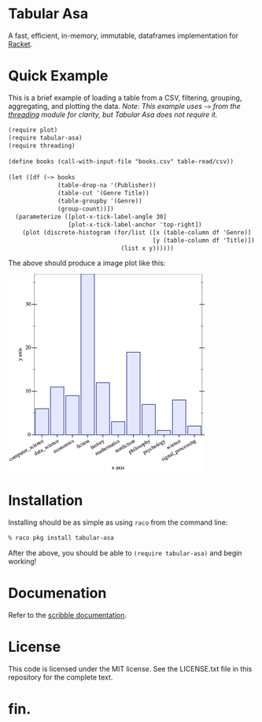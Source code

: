 # Tabular Asa

A fast, efficient, in-memory, immutable, dataframes implementation for [Racket][racket].

# Quick Example

This is a brief example of loading a table from a CSV, filtering, grouping, aggregating, and plotting the data. _Note: This example uses `~>` from the [threading][threading] module for clarity, but Tabular Asa does not require it._

```racket
(require plot)
(require tabular-asa)
(require threading)

(define books (call-with-input-file "books.csv" table-read/csv))
 
(let ([df (~> books
              (table-drop-na '(Publisher))
              (table-cut '(Genre Title))
              (table-groupby '(Genre))
              (group-count))])
  (parameterize ([plot-x-tick-label-angle 30]
                 [plot-x-tick-label-anchor 'top-right])
    (plot (discrete-histogram (for/list ([x (table-column df 'Genre)]
                                         [y (table-column df 'Title)])
                                (list x y))))))
```

The above should produce a image plot like this:

![](test/plot.png)

# Installation

Installing should be as simple as using `raco` from the command line:

```zsh
% raco pkg install tabular-asa
```

After the above, you should be able to `(require tabular-asa)` and begin working!

# Documenation

Refer to the [scribble documentation][docs].

# License

This code is licensed under the MIT license. See the LICENSE.txt file in this repository for the complete text.

# fin.

[racket]: https://racket-lang.org/
[threading]: https://pkgs.racket-lang.org/package/threading
[docs]: https://docs.racket-lang.org/tabular-asa/index.html
